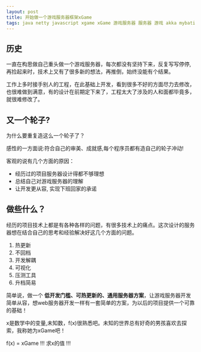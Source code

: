 ```yaml
---
layout: post
title: 开始做一个游戏服务器框架xGame
tags: java netty javascript xgame xGame 游戏服务器 服务器 游戏 akka mybatis webgame web game mobile game mobilegame gameserver
---
```



## 历史
一直在构思做自己重头做一个游戏服务器，每次都没有坚持下来，反复写写停停, 再捡起来时，技术上又有了很多新的想法，再推倒，始终没能有个结果。

工作上多时接手别人的工程，在此基础上开发，看到很多不好的方面尽力去修改，也很难做到满意，有的设计在前期定下来了，工程太大了涉及的人和面都毕竟多，就很难修改了。

## 又一个轮子?
为什么要重复造这么一个轮子了？

感性的一方面说:符合自己的审美、成就感,每个程序员都有造自己的轮子冲动!

客观的说有几个方面的原因：

- 经历过的项目服务器设计得都不够理想
- 总结自己对游戏服务器的理解
- 让开发更从容, 实现下班回家的承诺

## 做些什么？

经历的项目技术上都是有各种各样的问题，有很多技术上的痛点。这次设计的服务器想在结合自己的思考和经验解决好这几个方面的问题。

1. 热更新
2. 不回档
3. 开发解耦
4. 可视化
5. 压测工具
6. 升档简易

简单说，做一个 **低开发门槛、可热更新的、通用服务器方案**，让游戏服务器开发简单从容，想web服务器开发一样有一套简单的方案，为以后的项目提供一个可靠的基础！

x是数学中的变量,未知数，f(x)很熟悉吧。未知的世界总有好奇的男孩喜欢去探索，我称她为xGame吧！

f(x) = xGame !!! 求x的值 !!!



